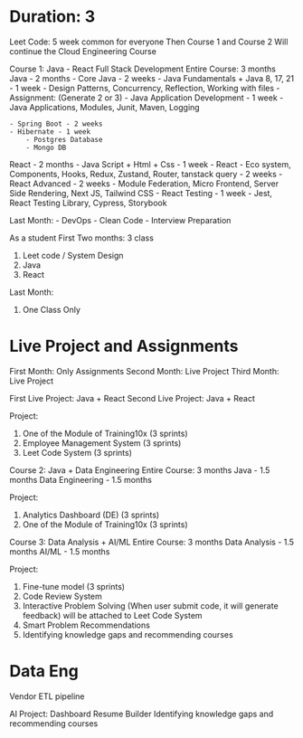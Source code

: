 # Duration: 3

Leet Code: 5 week common for everyone
Then Course 1 and Course 2 Will continue the Cloud Engineering Course

Course 1: Java - React Full Stack Development
Entire Course: 3 months
Java - 2 months
    - Core Java - 2 weeks
        - Java Fundamentals + Java 8, 17, 21  - 1 week
        - Design Patterns, Concurrency, Reflection, Working with files
        - Assignment: (Generate 2 or 3)
    - Java Application Development - 1 week
        - Java Applications, Modules, Junit, Maven, Logging

    - Spring Boot - 2 weeks
    - Hibernate - 1 week
        - Postgres Database 
        - Mongo DB
    
React - 2 months
    - Java Script + Html + Css - 1 week
    - React - Eco system, Components, Hooks, Redux, Zustand, Router, tanstack query - 2 weeks
    - React Advanced - 2 weeks
        - Module Federation, Micro Frontend, Server Side Rendering, Next JS, Tailwind CSS
    - React Testing - 1 week
        - Jest, React Testing Library, Cypress, Storybook

Last Month:
    - DevOps
    - Clean Code
    - Interview Preparation

As a student
First Two months:
3 class
1. Leet code / System Design
2. Java
3. React

Last Month:
1. One Class Only


# Live Project and Assignments
First Month: Only Assignments
Second Month: Live Project
Third Month: Live Project

First Live Project: Java + React
Second Live Project: Java + React

Project: 
1. One of the Module of Training10x (3 sprints)
1. Employee Management System (3 sprints)
2. Leet Code System (3 sprints)


Course 2: Java + Data Engineering
Entire Course: 3 months
Java - 1.5 months
Data Engineering - 1.5 months

Project:
1. Analytics Dashboard (DE) (3 sprints)
2. One of the Module of Training10x (3 sprints)

Course 3: Data Analysis + AI/ML
Entire Course: 3 months
Data Analysis - 1.5 months
AI/ML - 1.5 months

Project:
1. Fine-tune model (3 sprints)
2. Code Review System
3. Interactive Problem Solving (When user submit code, it will generate feedback) will be attached to Leet Code System
4. Smart Problem Recommendations
5. Identifying knowledge gaps and recommending courses


# Data Eng
Vendor
ETL pipeline

AI Project:
Dashboard
Resume Builder
Identifying knowledge gaps and recommending courses
